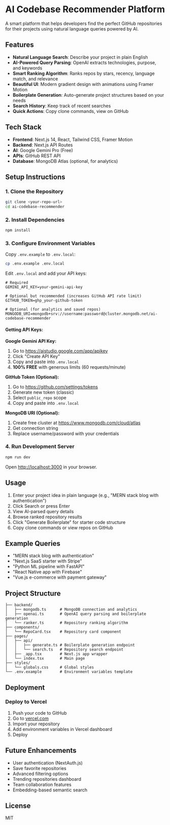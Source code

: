 # AI Codebase Recommender Platform

A smart platform that helps developers find the perfect GitHub repositories for their projects using natural language queries powered by AI.

## Features

- **Natural Language Search**: Describe your project in plain English
- **AI-Powered Query Parsing**: OpenAI extracts technologies, purpose, and keywords
- **Smart Ranking Algorithm**: Ranks repos by stars, recency, language match, and relevance
- **Beautiful UI**: Modern gradient design with animations using Framer Motion
- **Boilerplate Generation**: Auto-generate project structures based on your needs
- **Search History**: Keep track of recent searches
- **Quick Actions**: Copy clone commands, view on GitHub

## Tech Stack

- **Frontend**: Next.js 14, React, Tailwind CSS, Framer Motion
- **Backend**: Next.js API Routes
- **AI**: Google Gemini Pro (Free)
- **APIs**: GitHub REST API
- **Database**: MongoDB Atlas (optional, for analytics)

## Setup Instructions

### 1. Clone the Repository

```bash
git clone <your-repo-url>
cd ai-codebase-recommender
```

### 2. Install Dependencies

```bash
npm install
```

### 3. Configure Environment Variables

Copy `.env.example` to `.env.local`:

```bash
cp .env.example .env.local
```

Edit `.env.local` and add your API keys:

```env
# Required
GEMINI_API_KEY=your-gemini-api-key

# Optional but recommended (increases GitHub API rate limit)
GITHUB_TOKEN=ghp_your-github-token

# Optional (for analytics and saved repos)
MONGODB_URI=mongodb+srv://username:password@cluster.mongodb.net/ai-codebase-recommender
```

#### Getting API Keys:

**Google Gemini API Key:**
1. Go to https://aistudio.google.com/app/apikey
2. Click "Create API Key"
3. Copy and paste into `.env.local`
4. **100% FREE** with generous limits (60 requests/minute)

**GitHub Token (Optional):**
1. Go to https://github.com/settings/tokens
2. Generate new token (classic)
3. Select `public_repo` scope
4. Copy and paste into `.env.local`

**MongoDB URI (Optional):**
1. Create free cluster at https://www.mongodb.com/cloud/atlas
2. Get connection string
3. Replace username/password with your credentials

### 4. Run Development Server

```bash
npm run dev
```

Open [http://localhost:3000](http://localhost:3000) in your browser.

## Usage

1. Enter your project idea in plain language (e.g., "MERN stack blog with authentication")
2. Click Search or press Enter
3. View AI-parsed query details
4. Browse ranked repository results
5. Click "Generate Boilerplate" for starter code structure
6. Copy clone commands or view repos on GitHub

## Example Queries

- "MERN stack blog with authentication"
- "Next.js SaaS starter with Stripe"
- "Python ML pipeline with FastAPI"
- "React Native app with Firebase"
- "Vue.js e-commerce with payment gateway"

## Project Structure

```
├── backend/
│   ├── mongodb.ts      # MongoDB connection and analytics
│   ├── openai.ts       # OpenAI query parsing and boilerplate generation
│   └── ranker.ts       # Repository ranking algorithm
├── components/
│   └── RepoCard.tsx    # Repository card component
├── pages/
│   ├── api/
│   │   ├── generate.ts # Boilerplate generation endpoint
│   │   └── search.ts   # Repository search endpoint
│   ├── _app.tsx        # Next.js app wrapper
│   └── index.tsx       # Main page
├── styles/
│   └── globals.css     # Global styles
└── .env.example        # Environment variables template
```

## Deployment

### Deploy to Vercel

1. Push your code to GitHub
2. Go to [vercel.com](https://vercel.com)
3. Import your repository
4. Add environment variables in Vercel dashboard
5. Deploy

## Future Enhancements

- User authentication (NextAuth.js)
- Save favorite repositories
- Advanced filtering options
- Trending repositories dashboard
- Team collaboration features
- Embedding-based semantic search

## License

MIT
